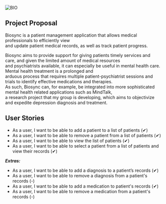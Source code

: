 ![BIO](https://media.github.students.cs.ubc.ca/user/9769/files/f9c50700-cd48-11ea-93b4-e8d320c9a598)

## Project Proposal
Biosync is a patient management application that allows medical professionals to efficiently view <br> 
and update patient medical records, as well as track patient progress. 

Biosync aims to provide support for giving patients timely services and care, and given the limited amount of medical 
resources <br> and psychiatrists available, it can especially be useful in mental health care. Mental health treatment 
is a prolonged and <br> arduous process that requires multiple patient-psychiatrist sessions and 
trials to identify effective medications and therapies. <br> As such, Biosync can, for example, be integrated into more 
sophisticated mental health related applications such as MindTalk, <br> a research project that my group is 
developing, which aims to objectivize and expedite depression diagnosis and treatment.


## User Stories
- As a user, I want to be able to add a patient to a list of patients (✔)
- As a user, I want to be able to remove a patient from a list of patients (✔)
- As a user, I want to be able to view the list of patients (✔)
- As a user, I want to be able to select a patient from a list of patients and view their records (✔)

***Extras:***
- As a user, I want to be able to add a diagnosis to a patient’s records (✔)
- As a user, I want to be able to remove a diagnosis from a patient's records (-)
- As a user, I want to be able to add a medication to patient's records (✔)
- As a user, I want to be able to remove a medication from a patient's records (-)
